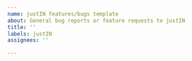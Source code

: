 ```yaml
---
name: justIN features/bugs template
about: General bug reports or feature requests to justIN
title: ''
labels: justIN
assignees: ''

---
```



